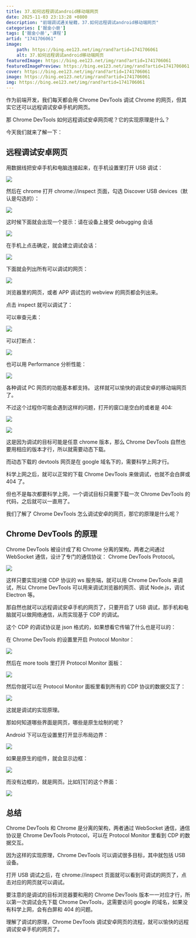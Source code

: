 ```yaml
---
title: 37.如何远程调试android移动端网页
date: 2025-11-03 23:13:28 +0800
description: "前端调试通关秘籍，37.如何远程调试android移动端网页"
categories: ['掘金小册']
tags: ['掘金小册','课程']
artid: "1741706061"
image:
    path: https://bing.ee123.net/img/rand?artid=1741706061
    alt: 37.如何远程调试android移动端网页
featuredImage: https://bing.ee123.net/img/rand?artid=1741706061
featuredImagePreview: https://bing.ee123.net/img/rand?artid=1741706061
cover: https://bing.ee123.net/img/rand?artid=1741706061
image: https://bing.ee123.net/img/rand?artid=1741706061
img: https://bing.ee123.net/img/rand?artid=1741706061
---
```


作为前端开发，我们每天都会用 Chrome DevTools 调试 Chrome 的网页，但其实它还可以远程调试安卓手机的网页。

那 Chrome DevTools 如何远程调试安卓网页呢？它的实现原理是什么？

今天我们就来了解一下：

## 远程调试安卓网页

用数据线把安卓手机和电脑连接起来，在手机设置里打开 USB 调试：

![](https://p9-juejin.byteimg.com/tos-cn-i-k3u1fbpfcp/6ce501a5aa4e4e3793b26e98b36c1d4c~tplv-k3u1fbpfcp-watermark.image?)

然后在 chrome 打开 chrome://inspect 页面，勾选 Discover USB devices（默认是勾选的）：

![](https://p1-juejin.byteimg.com/tos-cn-i-k3u1fbpfcp/15bf80ec62174050ba88e3a3d008ade2~tplv-k3u1fbpfcp-watermark.image?)

这时候下面就会出现一个提示：请在设备上接受 debugging 会话

![](https://p1-juejin.byteimg.com/tos-cn-i-k3u1fbpfcp/37d503b980be460c9ae6077f7c4f196c~tplv-k3u1fbpfcp-watermark.image?)

在手机上点击确定，就会建立调试会话：

![](https://p1-juejin.byteimg.com/tos-cn-i-k3u1fbpfcp/f0408c13b4464f228db6e0c23e53fba0~tplv-k3u1fbpfcp-watermark.image?)

下面就会列出所有可以调试的网页：

![](https://p6-juejin.byteimg.com/tos-cn-i-k3u1fbpfcp/838a4d272dc24df199d6dacd485f0758~tplv-k3u1fbpfcp-watermark.image?)

浏览器里的网页，或者 APP 调试包的 webview 的网页都会列出来。

点击 inspect 就可以调试了：

可以审查元素：

![](https://p9-juejin.byteimg.com/tos-cn-i-k3u1fbpfcp/72f479134b20453c9d1290d8fcd083e9~tplv-k3u1fbpfcp-watermark.image?)

可以打断点：

![](https://p9-juejin.byteimg.com/tos-cn-i-k3u1fbpfcp/1a72b42495ea467891bf73a556dbd57f~tplv-k3u1fbpfcp-watermark.image?)

也可以用 Performance 分析性能：

![](https://p1-juejin.byteimg.com/tos-cn-i-k3u1fbpfcp/836cc392be604b628846d694a905be9a~tplv-k3u1fbpfcp-watermark.image?)

各种调试 PC 网页的功能基本都支持。
这样就可以愉快的调试安卓的移动端网页了。

不过这个过程你可能会遇到这样的问题，打开的窗口是空白的或者是 404:

![](https://p9-juejin.byteimg.com/tos-cn-i-k3u1fbpfcp/f8d946a5856642c0b61043d28b6a121f~tplv-k3u1fbpfcp-watermark.image?)

![](https://p3-juejin.byteimg.com/tos-cn-i-k3u1fbpfcp/e08c3f89379f40fda680097e713a0ada~tplv-k3u1fbpfcp-watermark.image?)

这是因为调试的目标可能是任意 chrome 版本，那么 Chrome DevTools 自然也要用相应的版本才行，所以就需要动态下载。

而动态下载的 devtools 网页是在 google 域名下的，需要科学上网才行。

科学上网之后，就可以正常的下载 Chrome DevTools 来做调试，也就不会白屏或 404 了。

但也不是每次都要科学上网，一个调试目标只需要下载一次 Chrome DevTools 的代码，之后就可以一直用了。

我们了解了 Chrome DevTools 怎么调试安卓的网页，那它的原理是什么呢？

## Chrome DevTools 的原理

Chrome DevTools 被设计成了和 Chrome 分离的架构，两者之间通过 WebSocket 通信，设计了专门的通信协议： Chrome DevTools Protocol。

![](https://p6-juejin.byteimg.com/tos-cn-i-k3u1fbpfcp/c8ada18bdeec4c7fad820047618e6e93~tplv-k3u1fbpfcp-watermark.image?)

这样只要实现对接 CDP 协议的 ws 服务端，就可以用 Chrome DevTools 来调试，所以 Chrome DevTools 可以用来调试浏览器的网页、调试 Node.js，调试 Electron 等。

那自然也就可以远程调试安卓手机的网页了，只要开启了 USB 调试，那手机和电脑就可以做网络通信，从而实现基于 CDP 的调试。

这个 CDP 的调试协议是 json 格式的，如果想看它传输了什么也是可以的：

在 Chrome DevTools 的设置里开启 Protocol Monitor：

![](https://p1-juejin.byteimg.com/tos-cn-i-k3u1fbpfcp/4c901b71ab7a45f6864b797d886153ae~tplv-k3u1fbpfcp-watermark.image?)

然后在 more tools 里打开 Protocol Monitor 面板：

![](https://p3-juejin.byteimg.com/tos-cn-i-k3u1fbpfcp/65bf3e82eba745e0a9496bce235d0d47~tplv-k3u1fbpfcp-watermark.image?)

然后你就可以在 Protocol Monitor 面板里看到所有的 CDP 协议的数据交互了：

![](https://p3-juejin.byteimg.com/tos-cn-i-k3u1fbpfcp/ebb31341c2d741c7b4a57ea5505c5be7~tplv-k3u1fbpfcp-watermark.image?)

这就是调试的实现原理。

那如何知道哪些界面是网页，哪些是原生绘制的呢？

Android 下可以在设置里打开显示布局边界：

![](https://p3-juejin.byteimg.com/tos-cn-i-k3u1fbpfcp/a8fd61cd891a44bd8b450808d53ddb10~tplv-k3u1fbpfcp-watermark.image?)

如果是原生的组件，就会显示边框：

![](https://p9-juejin.byteimg.com/tos-cn-i-k3u1fbpfcp/26b5a36bc1564c588592f43ab8e6914e~tplv-k3u1fbpfcp-watermark.image?)

而没有边框的，就是网页。比如钉钉的这个界面：

![](https://p6-juejin.byteimg.com/tos-cn-i-k3u1fbpfcp/e88111a1609846f8b63304bc97090aa2~tplv-k3u1fbpfcp-watermark.image?)

## 总结

Chrome DevTools 和 Chrome 是分离的架构，两者通过 WebSocket 通信，通信协议是 Chrome DevTools Protocol，可以在 Protocol Monitor 里看到 CDP 的数据交互。

因为这样的实现原理，Chrome DevTools 可以调试很多目标，其中就包括 USB 设备。

打开 USB 调试之后，在 chrome://inspect 页面就可以看到可调试的网页了，点击对应的网页就可以调试。

要注意的是调试的目标浏览器要和用的 Chrome DevTools 版本一一对应才行，所以第一次调试会先下载 Chrome DevTools，这需要访问 google 的域名，如果没有科学上网，会有白屏和 404 的问题。

理解了调试的原理，Chrome DevTools 调试安卓网页的流程，就可以愉快的远程调试安卓手机的网页了。
